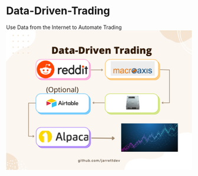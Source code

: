 # Data-Driven-Trading
Use Data from the Internet to Automate Trading
![Flowchart](https://raw.githubusercontent.com/jarrettdev/Data-Driven-Trading/master/resources/Flowchart.png?token=GHSAT0AAAAAABHTCTBQVY6VKZ5A5HH66BKYYTAMP7Q)

